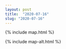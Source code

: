 ```yaml
---
layout: post
title:  "2020-07-16"
slug: "2020-07-16"
---
```

{% include map.html %}

{% include map-alt.html %}
